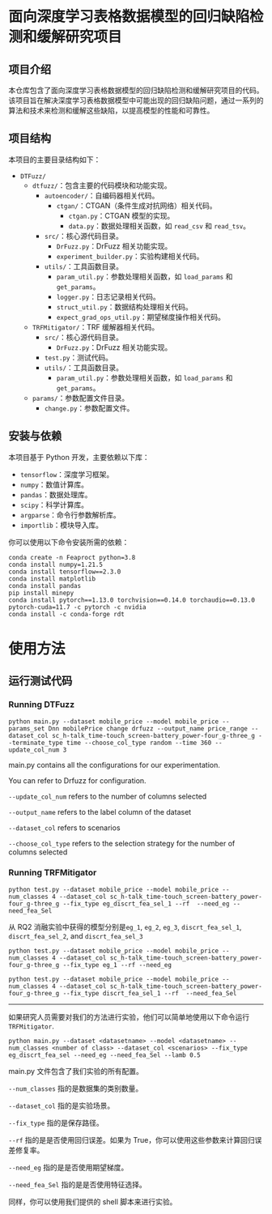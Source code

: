 # 面向深度学习表格数据模型的回归缺陷检测和缓解研究项目

## 项目介绍
本仓库包含了面向深度学习表格数据模型的回归缺陷检测和缓解研究项目的代码。该项目旨在解决深度学习表格数据模型中可能出现的回归缺陷问题，通过一系列的算法和技术来检测和缓解这些缺陷，以提高模型的性能和可靠性。

## 项目结构
本项目的主要目录结构如下：
- `DTFuzz/`
  - `dtfuzz/`：包含主要的代码模块和功能实现。
    - `autoencoder/`：自编码器相关代码。
      - `ctgan/`：CTGAN（条件生成对抗网络）相关代码。
        - `ctgan.py`：CTGAN 模型的实现。
        - `data.py`：数据处理相关函数，如 `read_csv` 和 `read_tsv`。
    - `src/`：核心源代码目录。
      - `DrFuzz.py`：DrFuzz 相关功能实现。
      - `experiment_builder.py`：实验构建相关代码。
    - `utils/`：工具函数目录。
      - `param_util.py`：参数处理相关函数，如 `load_params` 和 `get_params`。
      - `logger.py`：日志记录相关代码。
      - `struct_util.py`：数据结构处理相关代码。
      - `expect_grad_ops_util.py`：期望梯度操作相关代码。
  - `TRFMitigator/`：TRF 缓解器相关代码。
    - `src/`：核心源代码目录。
      - `DrFuzz.py`：DrFuzz 相关功能实现。
    - `test.py`：测试代码。
    - `utils/`：工具函数目录。
      - `param_util.py`：参数处理相关函数，如 `load_params` 和 `get_params`。
  - `params/`：参数配置文件目录。
    - `change.py`：参数配置文件。

## 安装与依赖
本项目基于 Python 开发，主要依赖以下库：
- `tensorflow`：深度学习框架。
- `numpy`：数值计算库。
- `pandas`：数据处理库。
- `scipy`：科学计算库。
- `argparse`：命令行参数解析库。
- `importlib`：模块导入库。

你可以使用以下命令安装所需的依赖：
~~~
conda create -n Feaproct python=3.8
conda install numpy=1.21.5
conda install tensorflow==2.3.0
conda install matplotlib
conda install pandas
pip install minepy
conda install pytorch==1.13.0 torchvision==0.14.0 torchaudio==0.13.0 pytorch-cuda=11.7 -c pytorch -c nvidia
conda install -c conda-forge rdt
~~~
# 使用方法
## 运行测试代码
### Running DTFuzz

~~~
python main.py --dataset mobile_price --model mobile_price --params_set Dnn mobilePrice change drfuzz --output_name price_range --dataset_col sc_h-talk_time-touch_screen-battery_power-four_g-three_g --terminate_type time --choose_col_type random --time 360 --update_col_num 3
~~~

main.py contains all the configurations for our experimentation.

You can refer to Drfuzz for configuration. 

`--update_col_num` refers to the number of columns selected

`--output_name` refers to the label column of the dataset

`--dataset_col` refers to scenarios

`--choose_col_type` refers to the selection strategy for the number of columns selected

### Running TRFMitigator

~~~
python test.py --dataset mobile_price --model mobile_price --num_classes 4 --dataset_col sc_h-talk_time-touch_screen-battery_power-four_g-three_g --fix_type eg_discrt_fea_sel_1 --rf  --need_eg --need_fea_Sel
~~~

从 RQ2 消融实验中获得的模型分别是`eg_1`, `eg_2`, `eg_3`, `discrt_fea_sel_1`, `discrt_fea_sel_2`, and `discrt_fea_sel_3`
~~~
python test.py --dataset mobile_price --model mobile_price --num_classes 4 --dataset_col sc_h-talk_time-touch_screen-battery_power-four_g-three_g --fix_type eg_1 --rf --need_eg
~~~

~~~
python test.py --dataset mobile_price --model mobile_price --num_classes 4 --dataset_col sc_h-talk_time-touch_screen-battery_power-four_g-three_g --fix_type discrt_fea_sel_1 --rf  --need_fea_Sel
~~~

----- 
如果研究人员需要对我们的方法进行实验，他们可以简单地使用以下命令运行`TRFMitigator`.

~~~
python main.py --dataset <datasetname> --model <datasetname> --num_classes <number of class> --dataset_col <scenarios> --fix_type eg_discrt_fea_sel --need_eg --need_fea_Sel --lamb 0.5
~~~


main.py 文件包含了我们实验的所有配置。

`--num_classes` 指的是数据集的类别数量。

`--dataset_col` 指的是实验场景。

`--fix_type` 指的是保存路径。

`--rf` 指的是是否使用回归误差。如果为 True，你可以使用这些参数来计算回归误差修复率。

`--need_eg` 指的是是否使用期望梯度。

`--need_fea_Sel` 指的是是否使用特征选择。

同样，你可以使用我们提供的 shell 脚本来进行实验。


